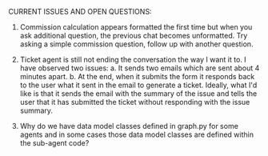 CURRENT ISSUES AND OPEN QUESTIONS:

1. Commission calculation appears formatted the first time but when you ask additional question, the previous chat becomes unformatted. Try asking a simple commission question, follow up with another question.

2. Ticket agent is still not ending the conversation the way I want it to. I have observed two issues:
    a. It sends two emails which are sent about 4 minutes apart.
    b. At the end, when it submits the form it responds back to the user what it sent in the email to generate a ticket. Ideally, what I'd like is that it sends the email with the summary of the issue and tells the user that it has submitted the ticket without responding with the issue summary.

3. Why do we have data model classes defined in graph.py for some agents and in some cases those data model classes are defined within the sub-agent code?